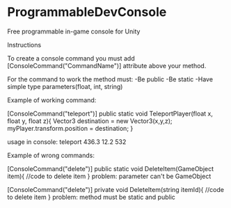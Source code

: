 # ProgrammableDevConsole
Free programmable in-game console for Unity

Instructions

To create a console command you must add [ConsoleCommand("CommandName")] attribute above your method.

For the command to work the method must:
-Be public
-Be static
-Have simple type parameters(float, int, string)

Example of working command:

[ConsoleCommand("teleport")]
public static void TeleportPlayer(float x, float y, float z){
	Vector3 destination = new Vector3(x,y,z);
	myPlayer.transform.position = destination;
}

usage in console:
teleport 436.3 12.2 532



Example of wrong commands:

[ConsoleCommand("delete")]
public static void DeleteItem(GameObject item){
	//code to delete item
}
problem: parameter can't be GameObject

[ConsoleCommand("delete")]
private void DeleteItem(string itemId){
	//code to delete item
}
problem: method must be static and public

